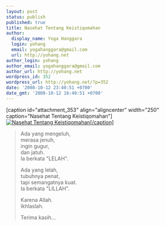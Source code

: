 ```yaml
---
layout: post
status: publish
published: true
title: Nasehat Tentang Keistiqomahan
author:
  display_name: Yoga Hanggara
  login: yohang
  email: yogahanggara@gmail.com
  url: http://yohang.net
author_login: yohang
author_email: yogahanggara@gmail.com
author_url: http://yohang.net
wordpress_id: 352
wordpress_url: http://yohang.net/?p=352
date: '2008-10-12 23:40:51 +0700'
date_gmt: '2008-10-12 16:40:51 +0700'
---
```

[caption id="attachment\_353" align="aligncenter" width="250" caption="Nasehat Tentang Keistiqomahan"] [![Nasehat Tentang Keistiqomahan](http://yohang.net/wp-content/uploads/2008/10/trees-web-250x181.jpg "Nasehat Tentang Keistiqomahan")[/caption]](http://yohang.net/wp-content/uploads/2008/10/trees-web.jpg)

> Ada yang mengeluh,  
> merasa jenuh,  
> ingin gugur,  
> dan jatuh.  
> Ia berkata "LELAH".
> 
> Ada yang lelah,  
> tubuhnya penat,  
> tapi semangatnya kuat.  
> Ia berkata "LILLAH".
> 
> Karena Allah.  
> Ikhlaslah.
> 
> Terima kasih...